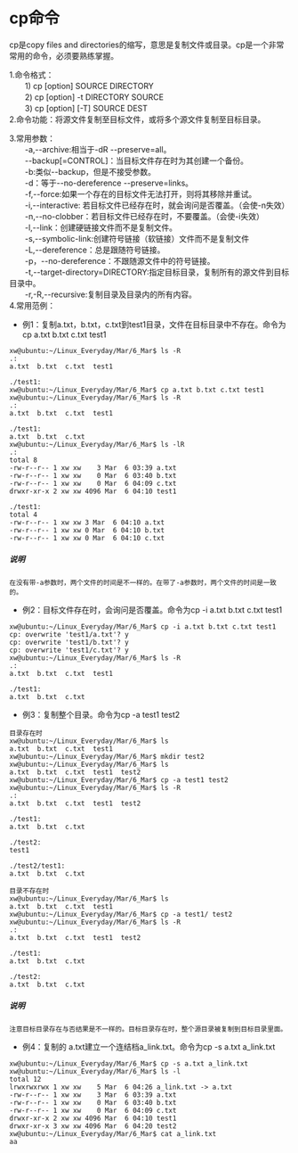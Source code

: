 # cp命令    

cp是copy files and directories的缩写，意思是复制文件或目录。cp是一个非常常用的命令，必须要熟练掌握。

1.命令格式：   
　　1) cp [option] SOURCE DIRECTORY   
　　2) cp [option] -t DIRECTORY SOURCE   
　　3) cp [option] [-T] SOURCE DEST   
2.命令功能：将源文件复制至目标文件，或将多个源文件复制至目标目录。   

3.常用参数：   
　　-a,--archive:相当于-dR --preserve=all。   
　　--backup[=CONTROL]：当目标文件存在时为其创建一个备份。    
　　-b:类似--backup，但是不接受参数。   
　　-d：等于--no-dereference --preserve=links。   
　　-f,--force:如果一个存在的目标文件无法打开，则将其移除并重试。    
　　-i,--interactive: 若目标文件已经存在时，就会询问是否覆盖。（会使-n失效）     
　　-n,--no-clobber：若目标文件已经存在时，不要覆盖。（会使-i失效）    
　　-l,--link：创建硬链接文件而不是复制文件。    
　　-s,--symbolic-link:创建符号链接（软链接）文件而不是复制文件   
　　-L,--dereference：总是跟随符号链接。    
　　-p，--no-dereference：不跟随源文件中的符号链接。    
　　-t,--target-directory=DIRECTORY:指定目标目录，复制所有的源文件到目标目录中。    
　　-r,-R,--recursive:复制目录及目录内的所有内容。   
4.常用范例：   
* 例1：复制a.txt，b.txt，c.txt到test1目录，文件在目标目录中不存在。命令为cp a.txt b.txt c.txt test1
```
xw@ubuntu:~/Linux_Everyday/Mar/6_Mar$ ls -R
.:
a.txt  b.txt  c.txt  test1

./test1:
xw@ubuntu:~/Linux_Everyday/Mar/6_Mar$ cp a.txt b.txt c.txt test1
xw@ubuntu:~/Linux_Everyday/Mar/6_Mar$ ls -R
.:
a.txt  b.txt  c.txt  test1

./test1:
a.txt  b.txt  c.txt
xw@ubuntu:~/Linux_Everyday/Mar/6_Mar$ ls -lR
.:
total 8
-rw-r--r-- 1 xw xw    3 Mar  6 03:39 a.txt
-rw-r--r-- 1 xw xw    0 Mar  6 03:40 b.txt
-rw-r--r-- 1 xw xw    0 Mar  6 04:09 c.txt
drwxr-xr-x 2 xw xw 4096 Mar  6 04:10 test1

./test1:
total 4
-rw-r--r-- 1 xw xw 3 Mar  6 04:10 a.txt
-rw-r--r-- 1 xw xw 0 Mar  6 04:10 b.txt
-rw-r--r-- 1 xw xw 0 Mar  6 04:10 c.txt
```
##### 说明
```
在没有带-a参数时，两个文件的时间是不一样的。在带了-a参数时，两个文件的时间是一致的。
```
* 例2：目标文件存在时，会询问是否覆盖。命令为cp -i a.txt b.txt c.txt test1
```
xw@ubuntu:~/Linux_Everyday/Mar/6_Mar$ cp -i a.txt b.txt c.txt test1
cp: overwrite 'test1/a.txt'? y
cp: overwrite 'test1/b.txt'? y
cp: overwrite 'test1/c.txt'? y
xw@ubuntu:~/Linux_Everyday/Mar/6_Mar$ ls -R
.:
a.txt  b.txt  c.txt  test1

./test1:
a.txt  b.txt  c.txt
```
* 例3：复制整个目录。命令为cp -a test1 test2
```
目录存在时   
xw@ubuntu:~/Linux_Everyday/Mar/6_Mar$ ls
a.txt  b.txt  c.txt  test1
xw@ubuntu:~/Linux_Everyday/Mar/6_Mar$ mkdir test2
xw@ubuntu:~/Linux_Everyday/Mar/6_Mar$ ls
a.txt  b.txt  c.txt  test1  test2
xw@ubuntu:~/Linux_Everyday/Mar/6_Mar$ cp -a test1 test2
xw@ubuntu:~/Linux_Everyday/Mar/6_Mar$ ls -R
.:
a.txt  b.txt  c.txt  test1  test2

./test1:
a.txt  b.txt  c.txt

./test2:
test1

./test2/test1:
a.txt  b.txt  c.txt
```
```
目录不存在时    
xw@ubuntu:~/Linux_Everyday/Mar/6_Mar$ ls
a.txt  b.txt  c.txt  test1
xw@ubuntu:~/Linux_Everyday/Mar/6_Mar$ cp -a test1/ test2
xw@ubuntu:~/Linux_Everyday/Mar/6_Mar$ ls -R
.:
a.txt  b.txt  c.txt  test1  test2

./test1:
a.txt  b.txt  c.txt

./test2:
a.txt  b.txt  c.txt
```
##### 说明
```
注意目标目录存在与否结果是不一样的。目标目录存在时，整个源目录被复制到目标目录里面。
```
* 例4：复制的 a.txt建立一个连结档a_link.txt。命令为cp -s a.txt a_link.txt
```
xw@ubuntu:~/Linux_Everyday/Mar/6_Mar$ cp -s a.txt a_link.txt
xw@ubuntu:~/Linux_Everyday/Mar/6_Mar$ ls -l
total 12
lrwxrwxrwx 1 xw xw    5 Mar  6 04:26 a_link.txt -> a.txt
-rw-r--r-- 1 xw xw    3 Mar  6 03:39 a.txt
-rw-r--r-- 1 xw xw    0 Mar  6 03:40 b.txt
-rw-r--r-- 1 xw xw    0 Mar  6 04:09 c.txt
drwxr-xr-x 2 xw xw 4096 Mar  6 04:10 test1
drwxr-xr-x 3 xw xw 4096 Mar  6 04:20 test2
xw@ubuntu:~/Linux_Everyday/Mar/6_Mar$ cat a_link.txt 
aa
```
